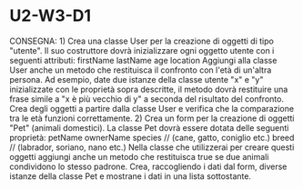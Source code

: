 # U2-W3-D1
CONSEGNA:
1)
Crea una classe User per la creazione di oggetti di tipo "utente". Il suo costruttore dovrà inizializzare ogni oggetto utente con i seguenti attributi:
firstName
lastName
age
location
Aggiungi alla classe User anche un metodo che restituisca il confronto con l'età di un'altra persona. Ad esempio, date due istanze della classe utente "x" e "y" inizializzate con le proprietà sopra descritte, il metodo dovrà restituire una frase simile a "x è più vecchio di y" a seconda del risultato del confronto.
Crea degli oggetti a partire dalla classe User e verifica che la comparazione tra le età funzioni correttamente.
2)
Crea un form per la creazione di oggetti "Pet" (animali domestici).
La classe Pet dovrà essere dotata delle seguenti proprietà:
petName
ownerName
species // (cane, gatto, coniglio etc.)
breed // (labrador, soriano, nano etc.)
Nella classe che utilizzerai per creare questi oggetti aggiungi anche un metodo che restituisca true se due animali condividono lo stesso padrone.
Crea, raccogliendo i dati dal form, diverse istanze della classe Pet e mostrane i dati in una lista sottostante.

